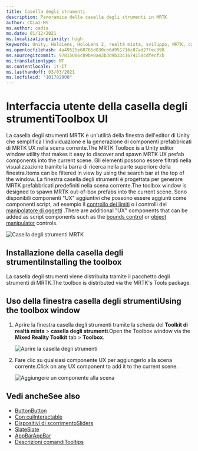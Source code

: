 ```yaml
---
title: Casella degli strumenti
description: Panoramica della casella degli strumenti in MRTK
author: CDiaz-MS
ms.author: cadia
ms.date: 01/12/2021
ms.localizationpriority: high
keywords: Unity, HoloLens, HoloLens 2, realtà mista, sviluppo, MRTK, casella degli strumenti MRTK
ms.openlocfilehash: 4a49525e60765d830cb6d951716c87ad27fec398
ms.sourcegitcommit: 97815006c09be0a43b3d9b33c1674150cdfecf2b
ms.translationtype: MT
ms.contentlocale: it-IT
ms.lasthandoff: 03/03/2021
ms.locfileid: "101782908"
---
```

# <a name="toolbox-ui"></a><span data-ttu-id="cb7a4-104">Interfaccia utente della casella degli strumenti</span><span class="sxs-lookup"><span data-stu-id="cb7a4-104">Toolbox UI</span></span>

<span data-ttu-id="cb7a4-105">La casella degli strumenti MRTK è un'utilità della finestra dell'editor di Unity che semplifica l'individuazione e la generazione di componenti prefabbricati di MRTK UX nella scena corrente.</span><span class="sxs-lookup"><span data-stu-id="cb7a4-105">The MRTK Toolbox is a Unity editor window utility that makes it easy to discover and spawn MRTK UX prefab components into the current scene.</span></span> <span data-ttu-id="cb7a4-106">Gli elementi possono essere filtrati nella visualizzazione tramite la barra di ricerca nella parte superiore della finestra.</span><span class="sxs-lookup"><span data-stu-id="cb7a4-106">Items can be filtered in view by using the search bar at the top of the window.</span></span> <span data-ttu-id="cb7a4-107">La finestra casella degli strumenti è progettata per generare MRTK prefabbricati predefiniti nella scena corrente.</span><span class="sxs-lookup"><span data-stu-id="cb7a4-107">The toolbox window is designed to spawn MRTK out-of-box prefabs into the current scene.</span></span> <span data-ttu-id="cb7a4-108">Sono disponibili componenti "UX" aggiuntivi che possono essere aggiunti come componenti script, ad esempio il [controllo dei limiti](BoundsControl.md) o i controlli del [manipolatore di oggetti](ObjectManipulator.md) .</span><span class="sxs-lookup"><span data-stu-id="cb7a4-108">There are additional "UX" components that can be added as script components such as the [bounds control](BoundsControl.md) or [object manipulator](ObjectManipulator.md) controls.</span></span>

![Casella degli strumenti MRTK](../images/tools/MRTKToolboxWindow.png)

## <a name="installing-the-toolbox"></a><span data-ttu-id="cb7a4-110">Installazione della casella degli strumenti</span><span class="sxs-lookup"><span data-stu-id="cb7a4-110">Installing the toolbox</span></span>

<span data-ttu-id="cb7a4-111">La casella degli strumenti viene distribuita tramite il pacchetto degli strumenti di MRTK.</span><span class="sxs-lookup"><span data-stu-id="cb7a4-111">The toolbox is distributed via the MRTK's Tools package.</span></span>

## <a name="using-the-toolbox-window"></a><span data-ttu-id="cb7a4-112">Uso della finestra casella degli strumenti</span><span class="sxs-lookup"><span data-stu-id="cb7a4-112">Using the toolbox window</span></span>

1. <span data-ttu-id="cb7a4-113">Aprire la finestra casella degli strumenti tramite la scheda del **Toolkit di realtà mista** > **casella degli strumenti**.</span><span class="sxs-lookup"><span data-stu-id="cb7a4-113">Open the Toolbox window via the **Mixed Reality Toolkit** tab > **Toolbox**.</span></span>

    ![Aprire la casella degli strumenti](https://user-images.githubusercontent.com/25975362/73321589-ccfbc100-41f7-11ea-8f1a-89c4f68e12f7.gif)

1. <span data-ttu-id="cb7a4-115">Fare clic su qualsiasi componente UX per aggiungerlo alla scena corrente.</span><span class="sxs-lookup"><span data-stu-id="cb7a4-115">Click on any UX component to add it to the current scene.</span></span>

    ![Aggiungere un componente alla scena](https://user-images.githubusercontent.com/25975362/73321582-c9683a00-41f7-11ea-8bac-bf8efdb2fbe3.gif)

## <a name="see-also"></a><span data-ttu-id="cb7a4-117">Vedi anche</span><span class="sxs-lookup"><span data-stu-id="cb7a4-117">See also</span></span>

- [<span data-ttu-id="cb7a4-118">Button</span><span class="sxs-lookup"><span data-stu-id="cb7a4-118">Button</span></span>](Button.md)
- [<span data-ttu-id="cb7a4-119">Con cui</span><span class="sxs-lookup"><span data-stu-id="cb7a4-119">Interactable</span></span>](Interactable.md)
- [<span data-ttu-id="cb7a4-120">Dispositivi di scorrimento</span><span class="sxs-lookup"><span data-stu-id="cb7a4-120">Sliders</span></span>](Sliders.md)
- [<span data-ttu-id="cb7a4-121">Slate</span><span class="sxs-lookup"><span data-stu-id="cb7a4-121">Slate</span></span>](Slate.md)
- [<span data-ttu-id="cb7a4-122">AppBar</span><span class="sxs-lookup"><span data-stu-id="cb7a4-122">AppBar</span></span>](AppBar.md)
- [<span data-ttu-id="cb7a4-123">Descrizioni comandi</span><span class="sxs-lookup"><span data-stu-id="cb7a4-123">Tooltips</span></span>](Tooltip.md)
